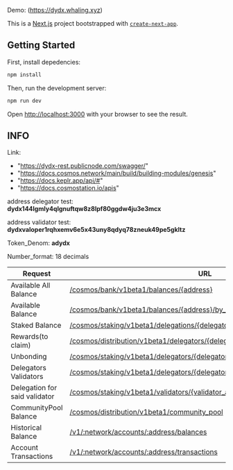 Demo: (https://dydx.whaling.xyz)

This is a [Next.js](https://nextjs.org/) project bootstrapped with [`create-next-app`](https://github.com/vercel/next.js/tree/canary/packages/create-next-app).

## Getting Started

First, install depedencies:
```bash
npm install
```

Then, run the development server:

```bash
npm run dev
```

Open [http://localhost:3000](http://localhost:3000) with your browser to see the result.

## INFO

Link:
- "https://dydx-rest.publicnode.com/swagger/"
- "https://docs.cosmos.network/main/build/building-modules/genesis"
- "https://docs.keplr.app/api/#"
- "https://docs.cosmostation.io/apis"

address delegator test: **dydx144lgmly4qlgnuftqw8z8lpf80ggdw4ju3e3mcx**

address validator test: **dydxvaloper1rqhxemv6e5x43uny8qdyq78zneuk49pe5gkltz**

Token_Denom: **adydx**

Number_format: 18 decimals

| Request  | URL  |  Method |   
|---|---|---|
| Available All Balance          | [/cosmos/bank/v1beta1/balances/{address}](https://dydx-rest.publicnode.com/swagger/#/Query/AllBalance)                                                        | GET |
| Available Balance              | [/cosmos/bank/v1beta1/balances/{address}/by_denom](https://dydx-rest.publicnode.com/swagger/#/Query/Balance)                                                  | GET | 
|  Staked Balance                | [/cosmos/staking/v1beta1/delegations/{delegator_addr}](https://dydx-rest.publicnode.com/swagger/#/Query/DelegatorDelegations)                                 | GET |
| Rewards(to claim)              | [/cosmos/distribution/v1beta1/delegators/{delegator_address}/rewards](https://dydx-rest.publicnode.com/swagger/#/Query/DelegationTotalRewards)                | GET |
| Unbonding                      | [/cosmos/staking/v1beta1/delegators/{delegator_addr}/unbonding_delegations](https://dydx-rest.publicnode.com/swagger/#/Query/DelegatorUnbondingDelegations)   | GET |   
| Delegators Validators          | [/cosmos/staking/v1beta1/delegators/{delegator_addr}/validators](https://dydx-rest.publicnode.com/swagger/#/Query/DelegatorValidators)                        | GET |  
| Delegation for said validator  | [/cosmos/staking/v1beta1/validators/{validator_addr}/delegations/{delegator_addr}](https://dydx-rest.publicnode.com/swagger/#/Query/Delegation)               | GET |  
| CommunityPool Balance          | [/cosmos/distribution/v1beta1/community_pool](https://dydx-rest.publicnode.com/swagger/#/Query/CommunityPool)                                                 | GET |  
| Historical Balance             | [/v1/:network/accounts/:address/balances](https://apis.mintscan.io/v1/:network/accounts/:address/balances)                                                    | GET |  
| Account Transactions           | [/v1/:network/accounts/:address/transactions](https://apis.mintscan.io/v1/:network/accounts/:address/transactions)                                            | GET |  
